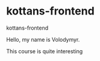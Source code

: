 # kottans-frontend
kottans-frontend 


Hello, my name is Volodymyr.

This course is quite interesting



